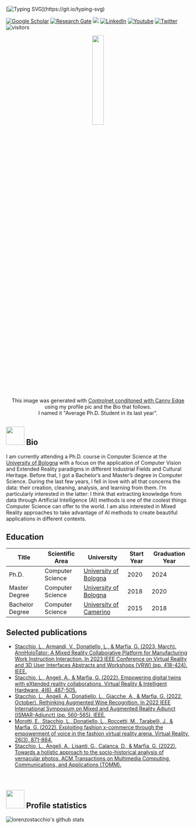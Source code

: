 [![Typing SVG](https://readme-typing-svg.herokuapp.com?color=06B121&lines=Hi%2C+I'm+Lorenzo!)](https://git.io/typing-svg)

<a href="https://scholar.google.com/citations?user=oHkM91kAAAAJ&hl=it&oi=ao" target="_blank"><img src="https://img.shields.io/badge/GoogleScholar-%231877F2.svg?&style=flat-square&logo=googlescholar&logoColor=white" alt="Google Scholar"></a>
<a href="https://www.researchgate.net/profile/Lorenzo-Stacchio?ev=hdr_xprf" target="_blank"><img src="https://img.shields.io/badge/Research Gate-%1997B5.svg?&style=flat-square&logo=researchgate&logoColor=white" alt="Research Gate"></a>
<a href="https://lorenzo-stacchio.github.io/" target="_blank"><img src="https://img.shields.io/badge/github.io-4285F4?style=flat-square&logo=GitHub&logoColor=white"></a>
<a href="https://www.linkedin.com/in/lorenzo-stacchio" target="_blank"><img src="https://img.shields.io/badge/-Linkedin-blue?style=flat-square&logo=Linkedin&logoColor=white&link=https://www.linkedin.com/in/lorenzo-stacchio/" alt="LinkedIn"></a>
<a href="https://www.youtube.com/@digidestined" target="_blank"><img src="https://img.shields.io/badge/Youtube-%23FF0000.svg?&style=flat-square&logo=youtube&logoColor=white" alt="Youtube"></a>
<a href="https://twitter.com/_sta_ch_" target="_blank"><img src="https://img.shields.io/badge/Twitter-%231877F2.svg?&style=flat-square&logo=twitter&logoColor=white" alt="Twitter"></a>
<a><img src="https://visitor-badge.glitch.me/badge?page_id=lorenzo-stacchio.visitor-badge" alt="visitors"></a>
<br>

<p align="center">

 <img src="https://drive.google.com/uc?export=view&id=1JgRLhRkrVnd18lIEKrgf5SxqxDFZXhXn" width="25%"> 
 
<p align="center"> This image was generated with <a href="https://github.com/lllyasviel/ControlNet/blob/main/README.md#controlnet-with-canny-edge">Controlnet conditoned with Canny Edge </a> using my profile pic and the Bio that follows. <br> I named it "Average Ph.D. Student in its last year".
<p>
<p>
  
## <img src="https://media.giphy.com/media/LRIVkygJ5CID6IEMes/giphy.gif" width="50"> Bio  
I am currently attending a Ph.D. course in Computer Science at the [University of Bologna](https://www.unibo.it/it) with a focus on the application of Computer Vision and Extended Reality paradigms in different Industrial Fields and Cultural Heritage. Before that, I got a Bachelor’s and Master’s degree in Computer Science. During the last few years, I fell in love with all that concerns the data: their creation, cleaning, analysis, and learning from them. I’m particularly interested in the latter: I think that extracting knowledge from data through Artificial Intelligence (AI) methods is one of the coolest things Computer Science can offer to the world. I am also interested in Mixed Reality approaches to take advantage of AI methods to create beautiful applications in different contexts.

<!--## Preferred programming languages

<a><img src="https://img.shields.io/badge/Python-0000FF?style=for-the-badge&logo=python&logoColor=white"></a>
<a><img src="https://img.shields.io/badge/C%23-239120?style=for-the-badge&logo=c-sharp&logoColor=white"></a>
<a><img src="https://img.shields.io/badge/Java-ED8B00?style=for-the-badge&logo=java&logoColor=white"></a>-->

<!-- ## Highlighted repositories

<p align="center">


[![Cool Metaverse Paper](https://github-readme-stats.vercel.app/api/pin/?username=lorenzo-stacchio&repo=Cool-Metaverse-Paper)](https://github.com/lorenzo-stacchio/Cool-Metaverse-Paper)
[![Virtual Reality course](https://github-readme-stats.vercel.app/api/pin/?username=lorenzo-stacchio&repo=Virtual_Augmented_Reality_Lab_21_22)](https://github.com/lorenzo-stacchio/Virtual_Augmented_Reality_Lab_21_22) 
  
[![Big Data course](https://github-readme-stats.vercel.app/api/pin/?username=lorenzo-stacchio&repo=Big_Data_Course_Rimini_2021)](https://github.com/lorenzo-stacchio/Big_Data_Course_Rimini_2021) 
[![Stable Diffusion for Inpainting without prompt conditioning](https://github-readme-stats.vercel.app/api/pin/?username=lorenzo-stacchio&repo=stable-diffusion_custom_inpaint)](https://github.com/lorenzo-stacchio/stable-diffusion_custom_inpaint) 

</p>
 -->
 
 
## Education

| Title  | Scientific Area | University | Start Year | Graduation Year|
| ------------- | ------------- | -----------------------------------------------------------------------------------------------------------------| ------------- | ----------- |
Ph.D. | Computer Science | [University of Bologna](https://www.unibo.it/it) | 2020 | 2024 |
Master Degree | Computer Science | [University of Bologna](https://www.unibo.it/it)| 2018 | 2020 |
Bachelor Degree | Computer Science | [University of Camerino](https://www.unicam.it/myunicam) | 2015| 2018 |


## Selected publications
* [Stacchio, L., Armandi, V., Donatiello, L., & Marfia, G. (2023, March). AnnHoloTator: A Mixed Reality Collaborative Platform for Manufacturing Work Instruction Interaction. In 2023 IEEE Conference on Virtual Reality and 3D User Interfaces Abstracts and Workshops (VRW) (pp. 418-424). IEEE.](https://ieeexplore.ieee.org/abstract/document/10108830/)
* [Stacchio, L., Angeli, A., & Marfia, G. (2022). Empowering digital twins with eXtended reality collaborations. Virtual Reality & Intelligent Hardware, 4(6), 487-505.](https://www.sciencedirect.com/science/article/pii/S2096579622000596)
 * [Stacchio, L., Angeli, A., Donatiello, L., Giacche, A., & Marfia, G. (2022, October). Rethinking Augmented Wine Recognition. In 2022 IEEE International Symposium on Mixed and Augmented Reality Adjunct (ISMAR-Adjunct) (pp. 560-565). IEEE.](https://ieeexplore.ieee.org/abstract/document/9974589?casa_token=J4Cp3lJuD20AAAAA:JVSjecRtArY60i-lD-F5FawXG9a1oKjJ6LJy6ek_2HxEhu28_8o554P-ESU_dJDi4lPFVbI)
 * [Morotti, E., Stacchio, L., Donatiello, L., Roccetti, M., Tarabelli, J., & Marfia, G. (2022). Exploiting fashion x-commerce through the empowerment of voice in the fashion virtual reality arena. Virtual Reality, 26(3), 871-884.](https://link.springer.com/article/10.1007/s10055-021-00602-6)
 * [Stacchio, L., Angeli, A., Lisanti, G., Calanca, D., & Marfia, G. (2022). Towards a holistic approach to the socio-historical analysis of vernacular photos. ACM Transactions on Multimedia Computing, Communications, and Applications (TOMM).](https://dl.acm.org/doi/abs/10.1145/3507918)

</br>

## <img src="https://media.giphy.com/media/3orieJRHB5DJjrVmqk/giphy.gif" width="50"> Profile statistics
![lorenzostacchio's github stats](https://github-readme-stats.vercel.app/api?username=lorenzo-stacchio&show_icons=true)
<!-- [![Top Langs](https://github-readme-stats.vercel.app/api/top-langs/?username=lorenzo-stacchio&langs_count=3)](https://github.com/lorenzo-stacchio/github-readme-stats)
 -->
<br />
